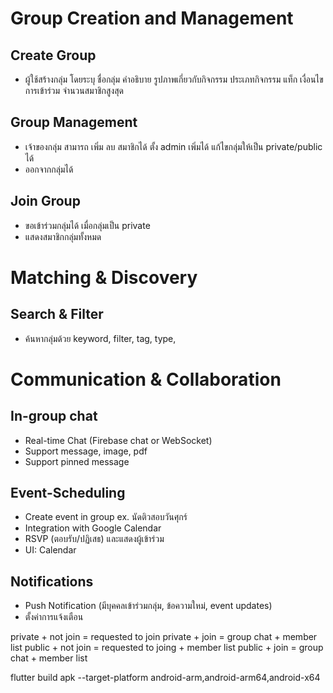 # Group Creation and Management

## Create Group

- ผู้ใช้สร้างกลุ่ม โดยระบุ ชื่อกลุ่ม คำอธิบาย รูปภาพเกี่ยวกับกิจกรรม ประเภทกิจกรรม แท็ก เงื่อนไขการเข้าร่วม จำนวนสมาชิกสูงสุด

## Group Management

- เจ้าของกลุ่ม สามารถ เพิ่ม ลบ สมาชิกได้ ตั้ง admin เพิ่มได้ แก้ไขกลุ่มให้เป็น private/public ได้
- ออกจากกลุ่มได้

## Join Group

- ขอเข้าร่วมกลุ่มได้ เมื่อกลุ่มเป็น private
- แสดงสมาชิกกลุ่มทั้งหมด

# Matching & Discovery

## Search & Filter

- ค้นหากลุ่มด้วย keyword, filter, tag, type,

# Communication & Collaboration

## In-group chat

- Real-time Chat (Firebase chat or WebSocket)
- Support message, image, pdf
- Support pinned message

## Event-Scheduling

- Create event in group ex. นัดติวสอบวันศุกร์
- Integration with Google Calendar
- RSVP (ตอบรับ/ปฏิเสธ) และแสดงผู้เข้าร่วม
- UI: Calendar

## Notifications

- Push Notification (มีบุคคลเข้าร่วมกลุ่ม, ข้อความใหม่, event updates)
- ตั้งค่าการแจ้งเตือน

private + not join = requested to join
private + join = group chat + member list
public + not join = requested to joing + member list
public + join = group chat + member list

flutter build apk --target-platform android-arm,android-arm64,android-x64

